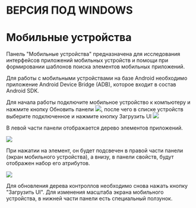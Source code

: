 # ВЕРСИЯ ПОД WINDOWS

# Мобильные устройства

Панель "Мобильные устройства" предназначена для исследования интерфейсов приложений мобильных устройств и помощи при формировании шаблонов поиска элементов мобильных приложений.

Для работы с мобильными устройствами на базе Android необходимо приложение Android Device Bridge (ADB), которое входит в состав Android SDK.

Для начала работы подключите мобильное устройство к компьютеру и нажмите кнопку Обновить панели ![](<../../.gitbook/assets/0 (95).png>), после чего в списке устройств выберите подключенное и нажмите кнопку Загрузить UI ![](<../../.gitbook/assets/1 (68).png>)

В левой части панели отображается дерево элементов приложений.

![](<../../.gitbook/assets/2 (1).png>)

При нажатии на элемент, он будет подсвечен в правой части панели (экран мобильного устройства), а внизу, в панели свойств, будут отображен набор его атрибутов.

![](<../../.gitbook/assets/3 (2).png>)

Для обновления дерева контроллов необходимо снова нажать кнопку "Загрузить UI". Для изменения масштаба экрана мобильного устройства, в нижней части панели есть специальный ползунок.
